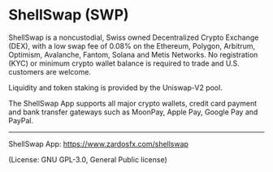 # ShellSwap (SWP)
ShellSwap is a noncustodial, Swiss owned Decentralized Crypto Exchange (DEX), with a low swap fee of 0.08% on the Ethereum, Polygon, Arbitrum, Optimism, Avalanche, Fantom, Solana and Metis Networks. No registration (KYC) or minimum crypto wallet balance is required to trade and U.S. customers are welcome. 

Liquidity and token staking is provided by the Uniswap-V2 pool.

The ShellSwap App supports all major crypto wallets, credit card payment and bank transfer gateways such as MoonPay, Apple Pay, Google Pay and PayPal.

___
ShellSwap App: https://www.zardosfx.com/shellswap

(License: GNU GPL-3.0, General Public license)
